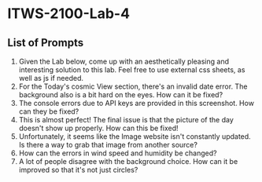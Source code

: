 # ITWS-2100-Lab-4

## List of Prompts

1. Given the Lab below, come up with an aesthetically pleasing and interesting solution to this lab. Feel free to use external css sheets, as well as js if needed.
2. For the Today's cosmic View section, there's an invalid date error. The background also is a bit hard on the eyes. How can it be fixed?
3. The console errors due to API keys are provided in this screenshot. How can they be fixed?
4. This is almost perfect! The final issue is that the picture of the day doesn't show up properly. How can this be fixed!
5. Unfortunately, it seems like the Image website isn't constantly updated. Is there a way to grab that image from another source?
6. How can the errors in wind speed and humidity be changed?
7. A lot of people disagree with the background choice. How can it be improved so that it's not just circles?
